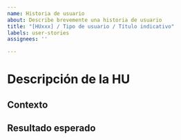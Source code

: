 ```yaml
---
name: Historia de usuario
about: Describe brevemente una historia de usuario
title: "[HUxxx] / Tipo de usuario / Título indicativo"
labels: user-stories
assignees: ''

---
```


# Descripción de la HU
## Contexto

## Resultado esperado
